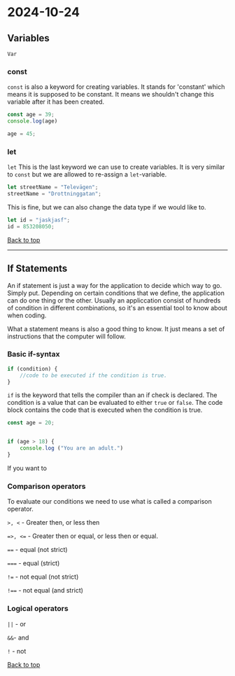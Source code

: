 # 2024-10-24
## Variables
`Var`

### const

`const` is also a keyword for creating variables. It stands for 'constant' which means it is supposed to be constant. It means we shouldn't change this variable after it has been created.

```js
const age = 39;
console.log(age)

age = 45;
```
### let
`let` This is the last keyword we can use to create variables. It is very similar to `const` but we are allowed to re-assign a `let`-variable.

```js
let streetName = "Televägen";
streetName = "Drottninggatan";
```
This is fine, but we can also change the data type if we would like to.

```js
let id = "jaskjasf";
id = 853208050;
```
[Back to top](#2024-10-24)

---

## If Statements

An if statement is just a way for the application to decide which way to go. Simply put. Depending on certain conditions that we define, the application can do one thing or the other. Usually an appliccation consist of hundreds of condition in different combinations, so it's an essential tool to know about when coding.

What a statement means is also a good thing to know. It just means a set of instructions that the computer will follow.


### Basic if-syntax

```js
if (condition) {
    //code to be executed if the condition is true.
}
```
`if` is the keyword that tells the compiler than an if check is declared. The condition is a value that can be evaluated to either `true` or `false`. The code block contains the code that is executed when the condition is true.

```js
const age = 20;


if (age > 18) {
    console.log ("You are an adult.")
}
```

If you want to 


### Comparison operators

To evaluate our conditions we need to use what is called a comparison operator.

`>, <` - Greater then, or less then

`=>, <=` - Greater then or equal, or less then or equal.

`==` - equal (not strict)

`===` - equal (strict)

`!=` - not equal (not strict)

`!==` - not equal (and strict)



### Logical operators

`||` - or
 
`&&`- and

`!` - not



[Back to top](#2024-10-24)
